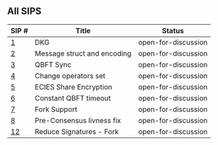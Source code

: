 ## All SIPS

| SIP #                                  | Title                       | Status              |
|----------------------------------------|-----------------------------|---------------------|
| [1](./sips/dkg.md)                     | DKG                         | open-for-discussion |
| [2](./sips/msg_struct_encoding.md)     | Message struct and encoding | open-for-discussion |
| [3](./sips/qbft_sync.md)               | QBFT Sync                   | open-for-discussion |
| [4](./sips/change_operator.md)         | Change operators set        | open-for-discussion |
| [5](./sips/ecies_share_encryption.md)  | ECIES Share Encryption      | open-for-discussion |
| [6](./sips/constant_qbft_timeout.md)   | Constant QBFT timeout       | open-for-discussion |
| [7](./sips/fork_support.md)            | Fork Support                | open-for-discussion |
| [8](./sips/pre_consensus_livness.md)   | Pre-Consensus livness fix   | open-for-discussion |
| [12](./sips/reduce_signatures_fork.md) | Reduce Signatures - Fork    | open-for-discussion |